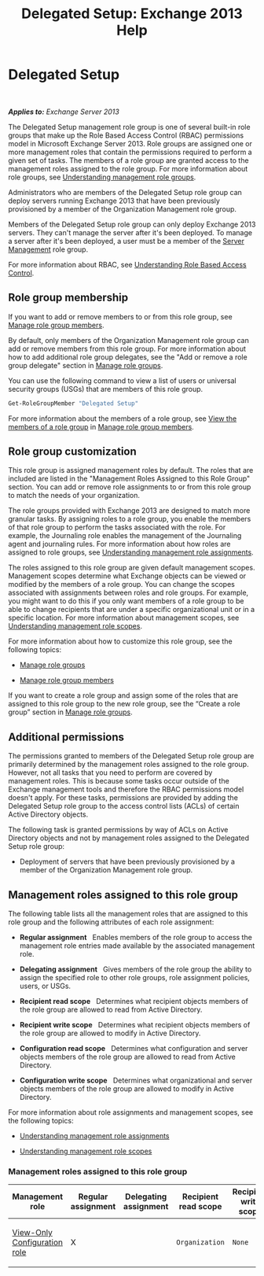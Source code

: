 ﻿---
title: 'Delegated Setup: Exchange 2013 Help'
TOCTitle: Delegated Setup
ms:assetid: 49362059-e53f-4135-ad2b-9edfbfff9a1e
ms:mtpsurl: https://technet.microsoft.com/en-us/library/Dd876881(v=EXCHG.150)
ms:contentKeyID: 49289244
ms.date: 05/13/2016
mtps_version: v=EXCHG.150
---

# Delegated Setup

 

_**Applies to:** Exchange Server 2013_


The Delegated Setup management role group is one of several built-in role groups that make up the Role Based Access Control (RBAC) permissions model in Microsoft Exchange Server 2013. Role groups are assigned one or more management roles that contain the permissions required to perform a given set of tasks. The members of a role group are granted access to the management roles assigned to the role group. For more information about role groups, see [Understanding management role groups](understanding-management-role-groups-exchange-2013-help.md).

Administrators who are members of the Delegated Setup role group can deploy servers running Exchange 2013 that have been previously provisioned by a member of the Organization Management role group.

Members of the Delegated Setup role group can only deploy Exchange 2013 servers. They can't manage the server after it's been deployed. To manage a server after it's been deployed, a user must be a member of the [Server Management](server-management-exchange-2013-help.md) role group.

For more information about RBAC, see [Understanding Role Based Access Control](understanding-role-based-access-control-exchange-2013-help.md).

## Role group membership

If you want to add or remove members to or from this role group, see [Manage role group members](manage-role-group-members-exchange-2013-help.md).

By default, only members of the Organization Management role group can add or remove members from this role group. For more information about how to add additional role group delegates, see the "Add or remove a role group delegate" section in [Manage role groups](manage-role-groups-exchange-2013-help.md).

You can use the following command to view a list of users or universal security groups (USGs) that are members of this role group.

```powershell
Get-RoleGroupMember "Delegated Setup"
```

For more information about the members of a role group, see [View the members of a role group](manage-role-group-members-exchange-2013-help.md) in [Manage role group members](manage-role-group-members-exchange-2013-help.md).

## Role group customization

This role group is assigned management roles by default. The roles that are included are listed in the "Management Roles Assigned to this Role Group" section. You can add or remove role assignments to or from this role group to match the needs of your organization.

The role groups provided with Exchange 2013 are designed to match more granular tasks. By assigning roles to a role group, you enable the members of that role group to perform the tasks associated with the role. For example, the Journaling role enables the management of the Journaling agent and journaling rules. For more information about how roles are assigned to role groups, see [Understanding management role assignments](understanding-management-role-assignments-exchange-2013-help.md).

The roles assigned to this role group are given default management scopes. Management scopes determine what Exchange objects can be viewed or modified by the members of a role group. You can change the scopes associated with assignments between roles and role groups. For example, you might want to do this if you only want members of a role group to be able to change recipients that are under a specific organizational unit or in a specific location. For more information about management scopes, see [Understanding management role scopes](understanding-management-role-scopes-exchange-2013-help.md).

For more information about how to customize this role group, see the following topics:

  - [Manage role groups](manage-role-groups-exchange-2013-help.md)

  - [Manage role group members](manage-role-group-members-exchange-2013-help.md)

If you want to create a role group and assign some of the roles that are assigned to this role group to the new role group, see the “Create a role group” section in [Manage role groups](manage-role-groups-exchange-2013-help.md).

## Additional permissions

The permissions granted to members of the Delegated Setup role group are primarily determined by the management roles assigned to the role group. However, not all tasks that you need to perform are covered by management roles. This is because some tasks occur outside of the Exchange management tools and therefore the RBAC permissions model doesn't apply. For these tasks, permissions are provided by adding the Delegated Setup role group to the access control lists (ACLs) of certain Active Directory objects.

The following task is granted permissions by way of ACLs on Active Directory objects and not by management roles assigned to the Delegated Setup role group:

  - Deployment of servers that have been previously provisioned by a member of the Organization Management role group.

## Management roles assigned to this role group

The following table lists all the management roles that are assigned to this role group and the following attributes of each role assignment:

  - **Regular assignment**   Enables members of the role group to access the management role entries made available by the associated management role.

  - **Delegating assignment**   Gives members of the role group the ability to assign the specified role to other role groups, role assignment policies, users, or USGs.

  - **Recipient read scope**   Determines what recipient objects members of the role group are allowed to read from Active Directory.

  - **Recipient write scope**   Determines what recipient objects members of the role group are allowed to modify in Active Directory.

  - **Configuration read scope**   Determines what configuration and server objects members of the role group are allowed to read from Active Directory.

  - **Configuration write scope**   Determines what organizational and server objects members of the role group are allowed to modify in Active Directory.

For more information about role assignments and management scopes, see the following topics:

  - [Understanding management role assignments](understanding-management-role-assignments-exchange-2013-help.md)

  - [Understanding management role scopes](understanding-management-role-scopes-exchange-2013-help.md)

### Management roles assigned to this role group

<table style="width:100%;">
<colgroup>
<col style="width: 14%" />
<col style="width: 14%" />
<col style="width: 14%" />
<col style="width: 14%" />
<col style="width: 14%" />
<col style="width: 14%" />
<col style="width: 14%" />
</colgroup>
<thead>
<tr class="header">
<th>Management role</th>
<th>Regular assignment</th>
<th>Delegating assignment</th>
<th>Recipient read scope</th>
<th>Recipient write scope</th>
<th>Configuration read scope</th>
<th>Configuration write scope</th>
</tr>
</thead>
<tbody>
<tr class="odd">
<td><p><a href="view-only-configuration-role-exchange-2013-help.md">View-Only Configuration role</a></p></td>
<td><p>X</p></td>
<td><p> </p></td>
<td><p><code>Organization</code></p></td>
<td><p><code>None</code></p></td>
<td><p><code>OrganizationConfig</code></p></td>
<td><p><code>None</code></p></td>
</tr>
</tbody>
</table>

